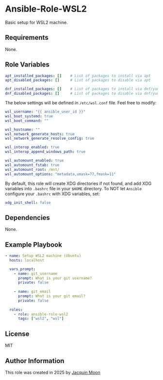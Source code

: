 Ansible-Role-WSL2
=========

Basic setup for WSL2 machine.

Requirements
------------

None.

Role Variables
--------------

```yaml
apt_installed_packages: []    # List of packages to install via apt
apt_disabled_packages: []     # List of packages to disable via apt

dnf_installed_packages: []    # List of packages to install via dnf/yum
dnf_disabled_packages: []     # List of packages to disable via dnf/yum
```

The below settings will be defined in `/etc/wsl.conf` file. Feel free to modify:

```yaml
wsl_username: "{{ ansible_user_id }}"              
wsl_boot_systemd: true
wsl_boot_command: ""

wsl_hostname: ""
wsl_network_generate_hosts: true
wsl_network_generate_resolve_config: true

wsl_interop_enabled: true
wsl_interop_append_windows_path: true

wsl_automount_enabled: true
wsl_automount_fstab: true
wsl_automount_root: /mnt/
wsl_automount_options: "metadata,umask=77,fmask=11"
```

By default, this role will create XDG directories if not found, and add XDG variables into `.bashrc` file in your `$HOME` directory.
To NOT let `Ansible` configure your `.bashrc` with XDG variables, set:

```yaml
xdg_init_shell: false
```

Dependencies
------------

None.

Example Playbook
----------------

```yaml
- name: Setup WSL2 machine (Ubuntu)
  hosts: localhost

  vars_prompt:
    - name: git_username
      prompt: What is your git username?
      private: false
    
    - name: git_email
      prompt: What is your git email?
      private: false
  
  roles:
    - role: ansible-role-wsl2
      tags: ["wsl2", "wsl"]
```

License
-------

MIT

Author Information
------------------

This role was created in 2025 by [Jacquin Moon](https://github.com/jacquindev)

